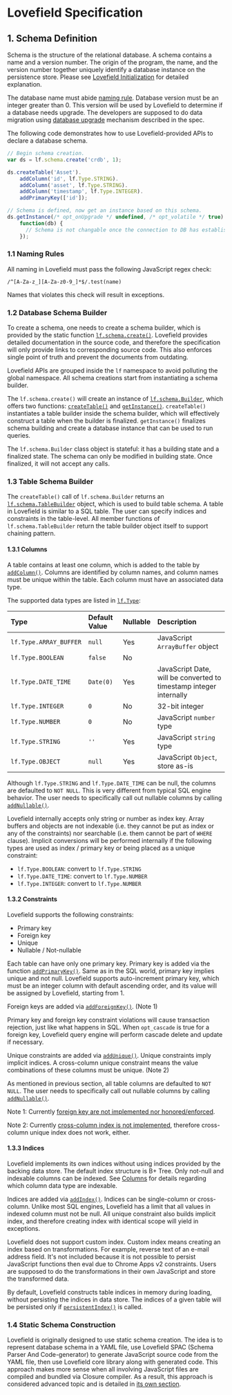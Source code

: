 # Lovefield Specification

## 1. Schema Definition

Schema is the structure of the relational database. A schema contains a name and
a version number. The origin of the program, the name, and the version number
together uniquely identify a database instance on the persistence store. Please
see [Lovefield Initialization](03_life_of_db.md#31-lovefield-initialization) for
detailed explanation.

The database name must abide [naming rule](#11-naming-rules). Database version
must be an integer greater than 0. This version will be used by Lovefield to
determine if a database needs upgrade. The developers are supposed to do data
migration using [database upgrade](03_life_of_db.md#33-database-upgrade)
mechanism described in the spec.

The following code demonstrates how to use Lovefield-provided APIs to declare
a database schema.

```js
// Begin schema creation.
var ds = lf.schema.create('crdb', 1);

ds.createTable('Asset').
    addColumn('id', lf.Type.STRING).
    addColumn('asset', lf.Type.STRING).
    addColumn('timestamp', lf.Type.INTEGER).
    addPrimaryKey(['id']);

// Schema is defined, now get an instance based on this schema.
ds.getInstance(/* opt_onUpgrade */ undefined, /* opt_volatile */ true).then(
    function(db) {
      // Schema is not changable once the connection to DB has established.
    });
```

### 1.1 Naming Rules

All naming in Lovefield must pass the following JavaScript regex check:

`/^[A-Za-z_][A-Za-z0-9_]*$/.test(name)`

Names that violates this check will result in exceptions.


### 1.2 Database Schema Builder

To create a schema, one needs to create a schema builder, which is provided by
the static function [`lf.schema.create()`](
https://github.com/google/lovefield/blob/master/lib/schema/builder.js#L186).
Lovefield provides detailed documentation in the source code, and therefore the
specification will only provide links to corresponding source code. This also
enforces single point of truth and prevent the documents from outdating.

Lovefield APIs are grouped inside the `lf` namespace to avoid polluting the
global namespace. All schema creations start from instantiating a schema
builder.

The `lf.schema.create()` will create an instance of [`lf.schema.Builder`](
https://github.com/google/lovefield/blob/master/lib/schema/builder.js#L32),
which offers two functions: [`createTable()`](
https://github.com/google/lovefield/blob/master/lib/schema/builder.js#L112) and
[`getInstance()`](
https://github.com/google/lovefield/blob/master/lib/schema/builder.js#L91).
`createTable()` instantiates a table builder inside the schema builder, which
will effectively construct a table when the builder is finalized.
`getInstance()` finalizes schema building and create a database instance that
can be used to run queries.

The `lf.schema.Builder` class object is stateful: it has a building state and a
finalized state. The schema can only be modified in building state. Once
finalized, it will not accept any calls.

### 1.3 Table Schema Builder

The `createTable()` call of `lf.schema.Builder` returns an
[`lf.schema.TableBuilder`](
https://github.com/google/lovefield/blob/master/lib/schema/table_builder.js#L33)
object, which is used to build table schema. A table in Lovefield is similar to
a SQL table. The user can specify indices and constraints in the table-level.
All member functions of `lf.schema.TableBuilder` return the table builder object
itself to support chaining pattern.

#### 1.3.1 Columns

A table contains at least one column, which is added to the table by
[`addColumn()`](https://github.com/google/lovefield/blob/master/lib/schema/table_builder.js#L121).
Columns are identified by column names, and column names must be unique within
the table. Each column must have an associated data type.

The supported data types are listed in [`lf.Type`](
https://github.com/google/lovefield/blob/master/lib/type.js#L21):

| Type                 | Default Value | Nullable | Description               |
|:---------------------|:--------------|:---------|:--------------------------|
|`lf.Type.ARRAY_BUFFER`|`null`    |Yes |JavaScript `ArrayBuffer` object       |
|`lf.Type.BOOLEAN`     |`false`   |No  |                                      |
|`lf.Type.DATE_TIME`   |`Date(0)` |Yes |JavaScript Date, will be converted to timestamp integer internally |
|`lf.Type.INTEGER`     |`0`       |No  |32-bit integer                        |
|`lf.Type.NUMBER`      |`0`       |No  |JavaScript `number` type              |
|`lf.Type.STRING`      |`''`      |Yes |JavaScript `string` type              |
|`lf.Type.OBJECT`      |`null`    |Yes |JavaScript `Object`, store as-is      |

Although `lf.Type.STRING` and `lf.Type.DATE_TIME` can be null, the columns are
defaulted to `NOT NULL`. This is very different from typical SQL engine
behavior. The user needs to specifically call out nullable columns by calling
[`addNullable()`](https://github.com/google/lovefield/blob/master/lib/schema/table_builder.js#L201).

Lovefield internally accepts only string or number as index key. Array buffers
and objects are not indexable (i.e. they cannot be put as index or any of the
constraints) nor searchable (i.e. them cannot be part of `WHERE` clause).
Implicit conversions will be performed internally if the following types are
used as index / primary key or being placed as a unique constraint:
* `lf.Type.BOOLEAN`: convert to `lf.Type.STRING`
* `lf.Type.DATE_TIME`: convert to `lf.Type.NUMBER`
* `lf.Type.INTEGER`: convert to `lf.Type.NUMBER`

#### 1.3.2 Constraints

Lovefield supports the following constraints:

* Primary key
* Foreign key
* Unique
* Nullable / Not-nullable

Each table can have only one primary key. Primary key is added via the function
[`addPrimaryKey()`](https://github.com/google/lovefield/blob/master/lib/schema/table_builder.js#L134).
Same as in the SQL world, primary key implies unique and not null. Lovefield
supports auto-increment primary key, which must be an integer column with
default ascending order, and its value will be assigned by Lovefield, starting
from 1.

Foreign keys are added via [`addForeignKey()`](
https://github.com/google/lovefield/blob/master/lib/schema/table_builder.js#L167).
(Note 1)

Primary key and foreign key constraint violations will cause transaction
rejection, just like what happens in SQL. When `opt_cascade` is true for
a foreign key, Lovefield query engine will perform cascade delete and update
if necessary.

Unique constraints are added via [`addUnique()`](
https://github.com/google/lovefield/blob/master/lib/schema/table_builder.js#L186).
Unique constraints imply implicit indices. A cross-column unique constraint
means the value combinations of these columns must be unique. (Note 2)

As mentioned in previous section, all table columns are defaulted to `NOT NULL`.
The user needs to specifically call out nullable columns by calling
[`addNullable()`](https://github.com/google/lovefield/blob/master/lib/schema/table_builder.js#L201).


Note 1: Currently [foreign key are not implemented nor honored/enforced](
https://github.com/google/lovefield/issues/8).

Note 2: Currently [cross-column index is not implemented](
https://github.com/google/lovefield/issues/15), therefore cross-column unique
index does not work, either.

#### 1.3.3 Indices

Lovefield implements its own indices without using indices provided by the
backing data store. The default index structure is B+ Tree. Only not-null and
indexable columns can be indexed. See [Columns](#131-columns) for details
regarding which column data type are indexable.

Indices are added via [`addIndex()`](
https://github.com/google/lovefield/blob/master/lib/schema/table_builder.js#L215).
Indices can be single-column or cross-column. Unlike most SQL engines, Lovefield
has a limit that all values in indexed column must not be null. All unique
constraint also builds implicit index, and therefore creating index with
identical scope will yield in exceptions.

Lovefield does not support custom index. Custom index means creating an index
based on transformations. For example, reverse text of an e-mail address field.
It's not included because it is not possible to persist JavaScript functions
then eval due to Chrome Apps v2 constraints. Users are supposed to do the
transformations in their own JavaScript and store the transformed data.

By default, Lovefield constructs table indices in memory during loading, without
persisting the indices in data store. The indices of a given table will be
persisted only if [`persistentIndex()`](https://github.com/google/lovefield/blob/master/lib/schema/table_builder.js#L245)
is called.

### 1.4 Static Schema Construction

Lovefield is originally designed to use static schema creation. The idea is to
represent database schema in a YAML file, use Lovefield SPAC (Schema Parser
And Code-generator) to generate JavaScript source code from the YAML file, then
use Lovefield core library along with generated code. This approach makes more
sense when all involving JavaScript files are compiled and bundled via Closure
compiler. As a result, this approach is considered advanced topic and is
detailed in [its own section](10_spac.md).
